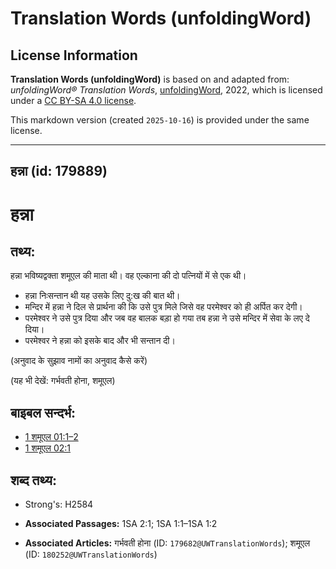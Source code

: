# Translation Words (unfoldingWord)

## License Information

**Translation Words (unfoldingWord)** is based on and adapted from: _unfoldingWord® Translation Words_, [unfoldingWord](https://unfoldingword.org/utw), 2022, which is licensed under a [CC BY-SA 4.0 license](https://creativecommons.org/licenses/by-sa/4.0/legalcode.en).

This markdown version (created `2025-10-16`) is provided under the same license.



--------------------------------

## हन्ना (id: 179889)

हन्ना
=====

तथ्य:
-----

हन्ना भविष्यद्वक्ता शमूएल की माता थी। वह एल्काना की दो पत्नियों में से एक थी।

* हन्ना निःसन्तान थी यह उसके लिए दु:ख की बात थी।
* मन्दिर में हन्ना ने दिल से प्रार्थना की कि उसे पुत्र मिले जिसे वह परमेश्वर को ही अर्पित कर देगी।
* परमेश्वर ने उसे पुत्र दिया और जब वह बालक बड़ा हो गया तब हन्ना ने उसे मन्दिर में सेवा के लए दे दिया।
* परमेश्वर ने हन्ना को इसके बाद और भी सन्तान दी।

(अनुवाद के सुझाव नामों का अनुवाद कैसे करें)

(यह भी देखें: गर्भवती होना, शमूएल)

बाइबल सन्दर्भ:
--------------

* [1 शमूएल 01:1–2](https://ref.ly/1Sam0:0)
* [1 शमूएल 02:1](https://ref.ly/1Sam0:0)

शब्द तथ्य:
----------

* Strong's: H2584

* **Associated Passages:** 1SA 2:1; 1SA 1:1–1SA 1:2
* **Associated Articles:** गर्भवती होना (ID: `179682@UWTranslationWords`); शमूएल (ID: `180252@UWTranslationWords`)


